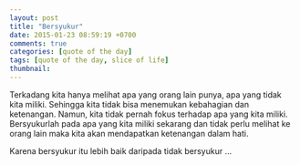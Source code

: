 ```yaml
---
layout: post
title: "Bersyukur"
date: 2015-01-23 08:59:19 +0700
comments: true
categories: [quote of the day]
tags: [quote of the day, slice of life]
thumbnail:
---
```


Terkadang kita hanya melihat apa yang orang lain punya, apa yang tidak kita miliki. Sehingga kita tidak bisa menemukan kebahagian dan ketenangan. Namun, kita tidak pernah fokus terhadap apa yang kita miliki. Bersyukurlah pada apa yang kita miliki sekarang dan tidak perlu melihat ke orang lain maka kita akan mendapatkan ketenangan dalam hati.

Karena bersyukur itu lebih baik daripada tidak bersyukur ...
